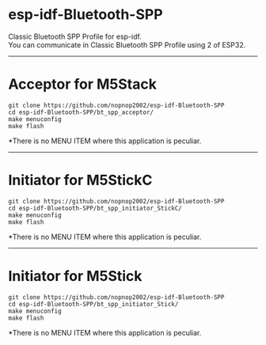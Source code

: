 # esp-idf-Bluetooth-SPP
Classic Bluetooth SPP Profile for esp-idf.   
You can communicate in Classic Bluetooth SPP Profile using 2 of ESP32.   

---

# Acceptor for M5Stack


```
git clone https://github.com/nopnop2002/esp-idf-Bluetooth-SPP
cd esp-idf-Bluetooth-SPP/bt_spp_acceptor/
make menuconfig
make flash
```

\*There is no MENU ITEM where this application is peculiar.   

---

# Initiator for M5StickC

```
git clone https://github.com/nopnop2002/esp-idf-Bluetooth-SPP
cd esp-idf-Bluetooth-SPP/bt_spp_initiator_StickC/
make menuconfig
make flash
```

\*There is no MENU ITEM where this application is peculiar.   

---

# Initiator for M5Stick

```
git clone https://github.com/nopnop2002/esp-idf-Bluetooth-SPP
cd esp-idf-Bluetooth-SPP/bt_spp_initiator_Stick/
make menuconfig
make flash
```

\*There is no MENU ITEM where this application is peculiar.   



